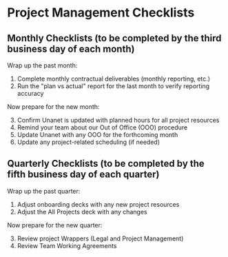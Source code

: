 # Project Management Checklists

## Monthly Checklists (to be completed by the third business day of each month)

Wrap up the past month:

1. Complete monthly contractual deliverables (monthly reporting, etc.)
2. Run the "plan vs actual" report for the last month to verify reporting accuracy

Now prepare for the new month:

3. Confirm Unanet is updated with planned hours for all project resources
4. Remind your team about our Out of Office (OOO) procedure
5. Update Unanet with any OOO for the forthcoming month
6. Update any project-related scheduling (if needed)

## Quarterly Checklists (to be completed by the fifth business day of each quarter)

Wrap up the past quarter:

1. Adjust onboarding decks with any new project resources
2. Adjust the All Projects deck with any changes

Now prepare for the new quarter:

3. Review project Wrappers (Legal and Project Management)
4. Review Team Working Agreements
